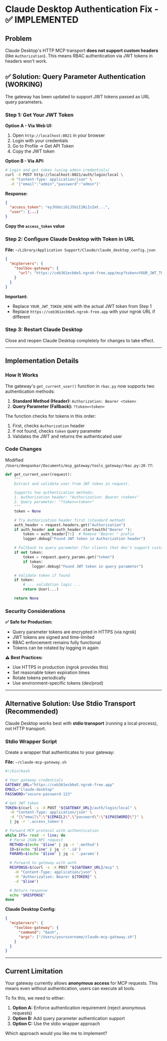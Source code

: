 # Claude Desktop Authentication Fix - ✅ IMPLEMENTED

## Problem

Claude Desktop's HTTP MCP transport **does not support custom headers** (like `Authorization`). This means RBAC authentication via JWT tokens in headers won't work.

## ✅ Solution: Query Parameter Authentication (WORKING)

The gateway has been updated to support JWT tokens passed as URL query parameters.

### Step 1: Get Your JWT Token

**Option A - Via Web UI:**
1. Open `http://localhost:8021` in your browser
2. Login with your credentials
3. Go to Profile → Get API Token
4. Copy the JWT token

**Option B - Via API:**
```bash
# Login and get token (using admin credentials)
curl -X POST http://localhost:8021/auth/login/local \
  -H "Content-Type: application/json" \
  -d '{"email":"admin","password":"admin"}'
```

**Response:**
```json
{
  "access_token": "eyJhbGciOiJSUzI1NiIsImt...",
  "user": {...}
}
```

**Copy the `access_token` value**

### Step 2: Configure Claude Desktop with Token in URL

**File:** `~/Library/Application Support/Claude/claude_desktop_config.json`

```json
{
  "mcpServers": {
    "toolbox-gateway": {
      "url": "https://ceb361ecb6e5.ngrok-free.app/mcp?token=YOUR_JWT_TOKEN_HERE"
    }
  }
}
```

**Important:**
- Replace `YOUR_JWT_TOKEN_HERE` with the actual JWT token from Step 1
- Replace `https://ceb361ecb6e5.ngrok-free.app` with your ngrok URL if different

### Step 3: Restart Claude Desktop

Close and reopen Claude Desktop completely for changes to take effect.

---

## Implementation Details

### How It Works

The gateway's `get_current_user()` function in `rbac.py` now supports two authentication methods:

1. **Standard Method (Header):** `Authorization: Bearer <token>`
2. **Query Parameter (Fallback):** `?token=<token>`

The function checks for tokens in this order:
1. First, checks `Authorization` header
2. If not found, checks `token` query parameter
3. Validates the JWT and returns the authenticated user

### Code Changes

Modified `/Users/deepankar/Documents/mcp_gateway/tools_gateway/rbac.py:20-77`:

```python
def get_current_user(request):
    """
    Extract and validate user from JWT token in request.

    Supports two authentication methods:
    1. Authorization header: "Authorization: Bearer <token>"
    2. Query parameter: "?token=<token>"
    """
    token = None

    # Try Authorization header first (standard method)
    auth_header = request.headers.get("Authorization")
    if auth_header and auth_header.startswith("Bearer "):
        token = auth_header[7:]  # Remove "Bearer " prefix
        logger.debug("Found JWT token in Authorization header")

    # Fallback to query parameter (for clients that don't support custom headers)
    if not token:
        token = request.query_params.get("token")
        if token:
            logger.debug("Found JWT token in query parameter")

    # Validate token if found
    if token:
        # ... validation logic ...
        return User(...)

    return None
```

### Security Considerations

**✅ Safe for Production:**
- Query parameter tokens are encrypted in HTTPS (via ngrok)
- JWT tokens are signed and time-limited
- RBAC enforcement remains fully functional
- Tokens can be rotated by logging in again

**⚠️ Best Practices:**
- Use HTTPS in production (ngrok provides this)
- Set reasonable token expiration times
- Rotate tokens periodically
- Use environment-specific tokens (dev/prod)

---

## Alternative Solution: Use Stdio Transport (Recommended)

Claude Desktop works best with **stdio transport** (running a local process), not HTTP transport.

### Stdio Wrapper Script

Create a wrapper that authenticates to your gateway:

**File:** `~/claude-mcp-gateway.sh`

```bash
#!/bin/bash

# Your gateway credentials
GATEWAY_URL="https://ceb361ecb6e5.ngrok-free.app"
EMAIL="claude-desktop"
PASSWORD="secure-password-123"

# Get JWT token
TOKEN=$(curl -s -X POST "${GATEWAY_URL}/auth/login/local" \
  -H "Content-Type: application/json" \
  -d "{\"email\":\"${EMAIL}\",\"password\":\"${PASSWORD}\"}" \
  | jq -r '.access_token')

# Forward MCP protocol with authentication
while IFS= read -r line; do
  # Parse JSON-RPC request
  METHOD=$(echo "$line" | jq -r '.method')
  ID=$(echo "$line" | jq -r '.id')
  PARAMS=$(echo "$line" | jq -c '.params')

  # Forward to gateway with auth
  RESPONSE=$(curl -s -X POST "${GATEWAY_URL}/mcp" \
    -H "Content-Type: application/json" \
    -H "Authorization: Bearer ${TOKEN}" \
    -d "$line")

  # Return response
  echo "$RESPONSE"
done
```

**Claude Desktop Config:**

```json
{
  "mcpServers": {
    "toolbox-gateway": {
      "command": "bash",
      "args": ["/Users/yourusername/claude-mcp-gateway.sh"]
    }
  }
}
```

---

## Current Limitation

Your gateway currently allows **anonymous access** for MCP requests. This means even without authentication, users can execute all tools.

To fix this, we need to either:

1. **Option A:** Enforce authentication requirement (reject anonymous requests)
2. **Option B:** Add query parameter authentication support
3. **Option C:** Use the stdio wrapper approach

Which approach would you like me to implement?
